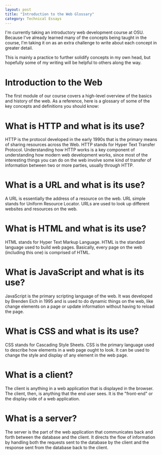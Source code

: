 ```yaml
---
layout: post 
title: "Introduction to the Web Glossary"
category: Technical Essays
---
```

I'm currently taking an introductory web development course at OSU. Because I've already learned many of the concepts being taught in the course, I'm taking it on as an extra challenge to write about each concept in greater detail.  

This is mainly a practice to further solidify concepts in my own head, but hopefully some of my writing will be helpful to others along the way.

# Introduction to the Web 

The first module of our course covers a high-level overview of the basics and history of the web.
As a reference, here is a glossary of some of the key concepts and definitions you should know:

# What is HTTP and what is its use?

HTTP is the protocol developed in the early 1990s that is the primary means of sharing resources across the Web. HTTP stands for Hyper Text Transfer Protocol. Understanding how HTTP works is a key component of understanding how modern web development works, since most of the interesting things you can do on the web involve some kind of transfer of information between two or more parties, usually through HTTP. 

# What is a URL and what is its use?

A URL is essentially the address of a resource on the web. URL simple stands for Uniform Resource Locator. URLs are used to look up different websites and resources on the web. 

# What is HTML and what is its use?

HTML stands for Hyper Text Markup Language. HTML is the standard language used to build web pages. Basically, every page on the web (including this one) is comprised of HTML. 

# What is JavaScript and what is its use?

JavaScript is the primary scripting language of the web. It was developed by Brenden Eich in 1995 and is used to do dynamic things on the web, like change elements on a page or update information without having to reload the page.

# What is CSS and what is its use?

CSS stands for Cascading Style Sheets. CSS is the primary language used to describe how elements in a web page ought to look. It can be used to change the style and display of any element in the web page. 

# What is a client?

The client is anything in a web application that is displayed in the browser. The client, then, is anything that the end user sees. It is the "front-end" or the display-side of a web application.

# What is a server?

The server is the part of the web application that communicates back and forth between the database and the client. It directs the flow of information by handling both the requests sent to the database by the client and the response sent from the database back to the client. 





